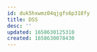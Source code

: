 ```yaml
---
id: duk5hxwmz04qjgfs6p318fy
title: DSS
desc: ''
updated: 1658630125310
created: 1658630078430
---
```

